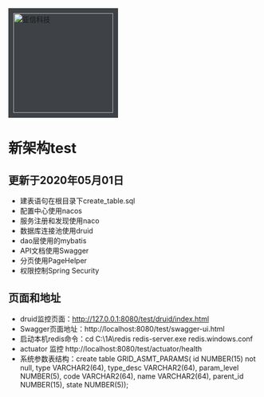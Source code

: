 <img src="https://asiainfo.hirede.com/Templates/asiainfo/Images/logo.png" style="padding:10px;background-color: #3e4145" width="200" alt="亚信科技"/>

# 新架构test
## 更新于2020年05月01日
* 建表语句在根目录下create_table.sql
* 配置中心使用nacos
* 服务注册和发现使用naco
* 数据库连接池使用druid
* dao层使用的mybatis
* API文档使用Swagger
* 分页使用PageHelper
* 权限控制Spring Security

## 页面和地址
* druid监控页面：http://127.0.0.1:8080/test/druid/index.html
* Swagger页面地址：http://localhost:8080/test/swagger-ui.html
* 启动本机redis命令：cd C:\1A\redis    redis-server.exe redis.windows.conf
* actuator 监控  http://localhost:8080/test/actuator/health
* 系统参数表结构：create table GRID_ASMT_PARAMS(  id          NUMBER(15) not null,  type        VARCHAR2(64),  type_desc   VARCHAR2(64),  param_level NUMBER(5),  code        VARCHAR2(64),  name        VARCHAR2(64),  parent_id   NUMBER(15),  state       NUMBER(5));